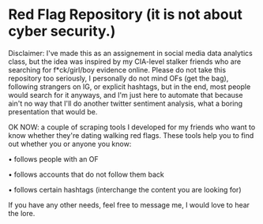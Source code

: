 # Red Flag Repository (it is not about cyber security.)

Disclaimer: I've made this as an assignement in social media data analytics class, but the idea was inspired by my CIA-level stalker friends who are searching for f*ck/girl/boy evidence online. Please do not take this repository too seriously, I personally do not mind OFs (get the bag), following strangers on IG, or explicit hashtags, but in the end, most people would search for it anyways, and I'm just here to automate that because ain't no way that I'll do another twitter sentiment analysis, what a boring presentation that would be.

OK NOW: a couple of scraping tools I developed for my friends who want to know whether they're dating walking red flags.
These tools help you to find out whether you or anyone you know:

• follows people with an OF

• follows accounts that do not follow them back

• follows certain hashtags (interchange the content you are looking for)


If you have any other needs, feel free to message me, I would love to hear the lore.
